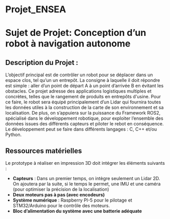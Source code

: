 # Projet_ENSEA
# Sujet de Projet: Conception d’un robot à navigation autonome

## Description du Projet :
L’objectif principal est de contrôler un robot pour se déplacer dans un espace clos, tel qu’un un entrepôt. La consigne à laquelle il doit répondre est simple : aller d’un point de départ A à un point d’arrivée B en évitant les obstacles. 
Ce projet adresse des applications logistiques multiples et concrètes, telles que le rangement de produits en entrepôts d'usine.
 Pour ce faire, le robot sera équipé principalement d’un Lidar qui fournira toutes les données utiles à la construction de la carte de son environnement et sa localisation. De plus, on s’appuiera sur la puissance du Framework ROS2, spécialisé dans le développement robotique, pour exploiter l’ensemble des données issues des différents capteurs et piloter le rebot en conséquence. Le développement peut se faire dans différents langages : C, C++ et/ou Python.

## Ressources matérielles 
Le prototype à réaliser en impression 3D doit intégrer les éléments suivants :
- **Capteurs** : Dans un premier temps, on intègre seulement un Lidar 2D. On ajoutera par la suite, si le temps le permet, une IMU et une caméra (pour optimiser la précision de la localisation)
- **Deux moteurs pas à pas (avec encodeurs)**
- **Système numérique** : Raspberry PI-5 pour le pilotage et STM32/Arduino pour le contrôle des moteurs.
- **Bloc d’alimentation du système avec une batterie adéquate**
